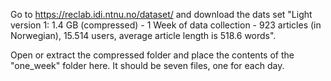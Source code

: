 Go to https://reclab.idi.ntnu.no/dataset/ and download the dats set "Light version 1: 1.4 GB (compressed) - 1 Week of data collection - 923 articles (in Norwegian), 15.514 users, average article length is 518.6 words".

Open or extract the compressed folder and place the contents of the "one_week" folder here. It should be seven files, one for each day.

